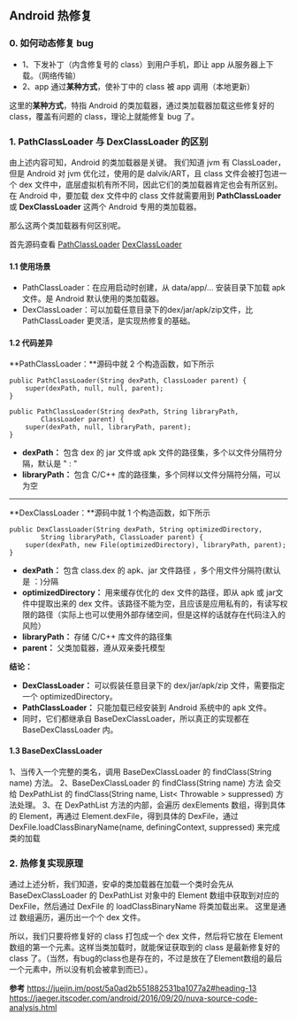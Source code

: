 ## Android 热修复

### 0. 如何动态修复 bug

- 1、下发补丁（内含修复号的 class）到用户手机，即让 app 从服务器上下载。（网络传输）
- 2、app 通过**某种方式**，使补丁中的 class 被 app 调用（本地更新）

这里的**某种方式**，特指 Android 的类加载器，通过类加载器加载这些修复好的 class，覆盖有问题的 class，理论上就能修复 bug 了。

### 1. PathClassLoader 与 DexClassLoader 的区别

由上述内容可知，Android 的类加载器是关键。
我们知道 jvm 有 ClassLoader，但是 Android 对 jvm 优化过，使用的是 dalvik/ART，且 class 文件会被打包进一个 dex 文件中，底层虚拟机有所不同，因此它们的类加载器肯定也会有所区别。
在 Android 中，要加载 dex 文件中的 class 文件就需要用到 **PathClassLoader** 或 **DexClassLoader** 这两个 Android 专用的类加载器。

那么这两个类加载器有何区别呢。

首先源码查看
[PathClassLoader](http://androidxref.com/5.0.0_r2/xref/libcore/dalvik/src/main/java/dalvik/system/PathClassLoader.java)
[DexClassLoader](http://androidxref.com/5.0.0_r2/xref/libcore/dalvik/src/main/java/dalvik/system/DexClassLoader.java)

#### 1.1 使用场景
- PathClassLoader：在应用启动时创建，从 data/app/... 安装目录下加载 apk 文件。是 Android 默认使用的类加载器。
- DexClassLoader：可以加载任意目录下的dex/jar/apk/zip文件，比 PathClassLoader 更灵活，是实现热修复的基础。

#### 1.2 代码差异

**PathClassLoader：**源码中就 2 个构造函数，如下所示
```
public PathClassLoader(String dexPath, ClassLoader parent) {
    super(dexPath, null, null, parent);
}

public PathClassLoader(String dexPath, String libraryPath,
        ClassLoader parent) {
    super(dexPath, null, libraryPath, parent);
}
```
- **dexPath：** 包含 dex 的 jar 文件或 apk 文件的路径集，多个以文件分隔符分隔，默认是 " : "
- **libraryPath：** 包含 C/C++ 库的路径集，多个同样以文件分隔符分隔，可以为空


- - -

**DexClassLoader：**源码中就 1 个构造函数，如下所示
```
public DexClassLoader(String dexPath, String optimizedDirectory,
        String libraryPath, ClassLoader parent) {
    super(dexPath, new File(optimizedDirectory), libraryPath, parent);
}
```
- **dexPath：** 包含 class.dex 的 apk、jar 文件路径 ，多个用文件分隔符(默认是 ：)分隔
- **optimizedDirectory：** 用来缓存优化的 dex 文件的路径，即从 apk 或 jar文件中提取出来的 dex 文件。该路径不能为空，且应该是应用私有的，有读写权限的路径（实际上也可以使用外部存储空间，但是这样的话就存在代码注入的风险）
- **libraryPath：** 存储 C/C++ 库文件的路径集
- **parent：** 父类加载器，遵从双亲委托模型

**结论：**
- **DexClassLoader：** 可以假装任意目录下的 dex/jar/apk/zip 文件，需要指定一个 optimizedDirectory。
- **PathClassLoader：** 只能加载已经安装到 Android 系统中的 apk 文件。
- 同时，它们都继承自 BaseDexClassLoader，所以真正的实现都在 BaseDexClassLoader 内。


#### 1.3 BaseDexClassLoader

1、当传入一个完整的类名，调用 BaseDexClassLoader 的 findClass(String name) 方法。
2、BaseDexClassLoader 的 findClass(String name) 方法 会交给 DexPathList 的 findClass(String name, List< Throwable > suppressed) 方法处理。
3、在 DexPathList 方法的内部，会遍历 dexElements 数组，得到具体的 Element，再通过 Element.dexFile，得到具体的 DexFile，通过 DexFile.loadClassBinaryName(name, definingContext, suppressed) 来完成类的加载


### 2. 热修复实现原理
通过上述分析，我们知道，安卓的类加载器在加载一个类时会先从 BaseDexClassLoader 的 DexPathList 对象中的 Element 数组中获取到对应的 DexFile，然后通过 DexFile 的 loadClassBinaryName 将类加载出来。
这里是通过 数组遍历，遍历出一个个 dex 文件。

所以，我们只要将修复好的 class 打包成一个 dex 文件，然后将它放在 Element 数组的第一个元素。这样当类加载时，就能保证获取到的 class 是最新修复好的 class 了。（当然，有bug的class也是存在的，不过是放在了Element数组的最后一个元素中，所以没有机会被拿到而已）。






**参考**
https://juejin.im/post/5a0ad2b551882531ba1077a2#heading-13
https://jaeger.itscoder.com/android/2016/09/20/nuva-source-code-analysis.html
